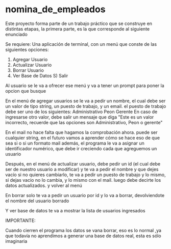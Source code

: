 # nomina_de_empleados
Este proyecto forma parte de un trabajo práctico que se construye en distintas etapas, la primera parte, es la que corresponde al siguiente enunciado

Se requiere:
Una aplicación de terminal, con un menú que conste de las siguientes opciones:

1) Agregar Usuario
2) Actualizar Usuario
3) Borrar Usuario
4) Ver Base de Datos
S) Salir

Al usuario se le va a ofrecer ese menú y va a tener un prompt para poner la opcion que busque

En el menú de agregar usuarios se le va a pedir un nombre, el cual debe ser un valor de tipo string,  un puesto de trabajo, y un email. 
el puesto de trabajo debe ser uno de los siguientes: 
Administrativo		Peon		Gerente
En caso de ingresarse otro valor, debe salir un mensaje que diga "Este es un valor incorrecto, recuerde que las opciones son Administrativo, Peon o gerente"

En el mail no hace falta que hagamos la comprobación ahora. puede ser cualquier string, en el futuro vamos a aprender cómo se hace eso de que sea si o si un formato mail
además, el programa le va a asignar un identificador numérico, que debe ir creciendo cada que agreguemos un usuario

Después, en el menú de actualizar usuario, debe pedir un id (el cual debe ser de nuestro usuario a modificar) y te va a pedir el nombre y que dejes vacío si no quieres cambiarlo, te va a pedir un puesto de trabajo y lo mismo, si dejas vacio no lo cambia, y lo mismo con el mail.  luego debe decirte los datos actualizados. y volver al menú

En borrar solo te va a pedir un usuario por id y lo va a borrar, devolviendote el nombre del usuario borrado

Y ver base de datos te va a mostrar la lista de usuarios ingresados

IMPORTANTE:

Cuando cierren el programa los datos se vana  borrar, eso es lo normal ,ya que todavía no aprendimos a generar una base de datos real, esta es sólo imaginaria
